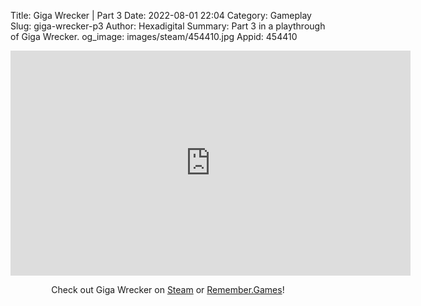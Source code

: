 Title: Giga Wrecker | Part 3
Date: 2022-08-01 22:04
Category: Gameplay
Slug: giga-wrecker-p3
Author: Hexadigital
Summary: Part 3 in a playthrough of Giga Wrecker.
og_image: images/steam/454410.jpg
Appid: 454410

<center><iframe src="https://www.youtube.com/embed/QEv0_aT3kCY?feature=oembed" allow="accelerometer; autoplay; encrypted-media; gyroscope; picture-in-picture" width="640" height="360" frameborder="0"></iframe>

Check out Giga Wrecker on [Steam](https://store.steampowered.com/app/454410/?curator_clanid=34633900) or [Remember.Games](https://remember.games/game/3356/)!</center>

